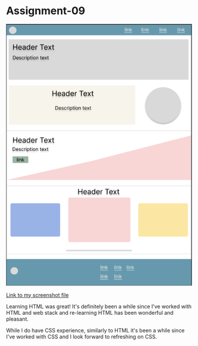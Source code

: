 # Assignment-09

![Wireframe Image](./media/screenshot.png)

[Link to my screenshot file](./media/screenshot.png)

Learning HTML was great! It's definitely been a while since I've worked with HTML and web stack and re-learning HTML has been wonderful and pleasant. 

While I do have CSS experience, similarly to HTML it's been a while since I've worked with CSS and I look forward to refreshing on CSS.
